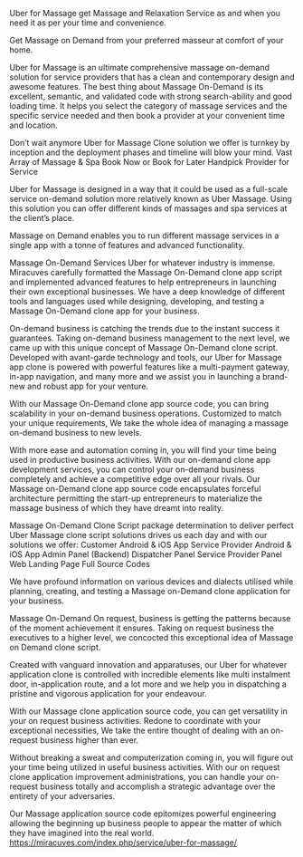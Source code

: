 Uber for Massage get Massage and Relaxation Service as and when you need it as per your time and convenience.

Get Massage on Demand from your preferred masseur at comfort of your home.

Uber for Massage is an ultimate comprehensive massage on-demand solution for service providers that has a clean and contemporary design and awesome features. The best thing about Massage On-Demand is its excellent, semantic, and validated code with strong search-ability and good loading time. It helps you select the category of massage services and the specific service needed and then book a provider at your convenient time and location.

Don’t wait anymore Uber for Massage Clone solution we offer is turnkey by inception and the deployment phases and timeline will blow your mind.
Vast Array of Massage & Spa
Book Now or Book for Later
Handpick Provider for Service


Uber for Massage is designed in a way that it could be used as a full-scale service on-demand solution more relatively known as Uber Massage. Using this solution you can offer different kinds of massages and spa services at the client’s place.

Massage on Demand enables you to run different massage services in a single app with a tonne of features and advanced functionality.

Massage On-Demand Services
Uber for whatever industry is immense. Miracuves carefully formatted the Massage On-Demand clone app script and implemented advanced features to help entrepreneurs in launching their own exceptional businesses. We have a deep knowledge of different tools and languages used while designing, developing, and testing a Massage On-Demand clone app for your business.

On-demand business is catching the trends due to the instant success it guarantees. Taking on-demand business management to the next level, we came up with this unique concept of Massage On-Demand clone script. Developed with avant-garde technology and tools, our Uber for Massage app clone is powered with powerful features like a multi-payment gateway, in-app navigation, and many more and we assist you in launching a brand-new and robust app for your venture.

With our Massage On-Demand clone app source code, you can bring scalability in your on-demand business operations. Customized to match your unique requirements, We take the whole idea of managing a massage on-demand business to new levels.

With more ease and automation coming in, you will find your time being used in productive business activities. With our on-demand clone app development services, you can control your on-demand business completely and achieve a competitive edge over all your rivals. Our Massage on-Demand clone app source code encapsulates forceful architecture permitting the start-up entrepreneurs to materialize the massage business of which they have dreamt into reality.

Massage On-Demand Clone Script package determination to deliver perfect Uber Massage clone script solutions drives us each day and with our solutions we offer:
Customer Android & iOS App
Service Provider Android & iOS App
Admin Panel (Backend)
Dispatcher Panel
Service Provider Panel
Web Landing Page
Full Source Codes

We have profound information on various devices and dialects utilised while planning, creating, and testing a Massage on-Demand clone application for your business.

Massage On-Demand
On request, business is getting the patterns because of the moment achievement it ensures. Taking on request business the executives to a higher level, we concocted this exceptional idea of Massage on Demand clone script.

Created with vanguard innovation and apparatuses, our Uber for whatever application clone is controlled with incredible elements like multi instalment door, in-application route, and a lot more and we help you in dispatching a pristine and vigorous application for your endeavour.

With our Massage clone application source code, you can get versatility in your on request business activities. Redone to coordinate with your exceptional necessities, We take the entire thought of dealing with an on-request business higher than ever.

Without breaking a sweat and computerization coming in, you will figure out your time being utilized in useful business activities. With our on request clone application improvement administrations, you can handle your on-request business totally and accomplish a strategic advantage over the entirety of your adversaries.

Our Massage application source code epitomizes powerful engineering allowing the beginning up business people to appear the matter of which they have imagined into the real world.
https://miracuves.com/index.php/service/uber-for-massage/
